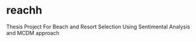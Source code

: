 # reachh
Thesis Project For Beach and Resort Selection Using Sentimental Analysis and MCDM approach
